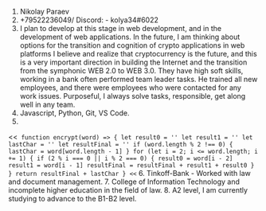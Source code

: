 1. Nikolay Paraev
2. +79522236049/ Discord: - kolya34#6022
3. I plan to develop at this stage in web development, and in the development of web applications.  In the future, I am thinking about options for the transition and cognition of crypto applications in web platforms
I believe and realize that cryptocurrency is the future, and this is a very important direction in building the Internet and the transition from the symphonic WEB 2.0 to WEB 3.0.
They have high soft skills, working in a bank often performed team leader tasks. He trained all new employees, and there were employees who were contacted for any work issues.
Purposeful, I always solve tasks, responsible, get along well in any team.
4. Javascript, Python, Git, VS Code.
5. 
<<`
  function encrypt(word) => {
    let result0 = ''
    let result1 = ''
    let lastChar = ''
    let resultFinal = ''
    if (word.length % 2 !== 0) {
      lastChar = word[word.length - 1]
    }
    for (let i = 2; i <= word.length; i += 1) {
        if (2 % i === 0 || i % 2 === 0) {
        result0 = word[i - 2]
        result1 = word[i - 1]
        resultFinal = resultFinal + result1 + result0
    }
  }
  return resultFinal + lastChar
}
<<`
6. Tinkoff-Bank - Worked with law and document management.
7. College of Information Technology and incomplete higher education in the field of law.
8. A2 level, I am currently studying to advance to the B1-B2 level.